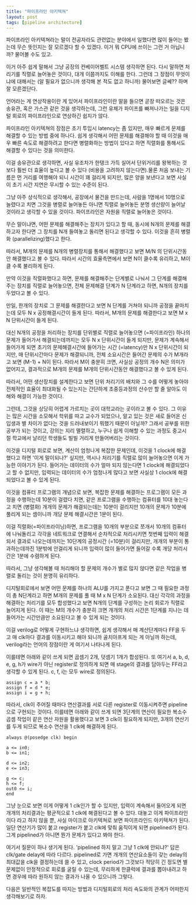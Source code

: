 ```yaml
---
title: "파이프라인 아키텍쳐"
layout: post
tags: [pipeline architecture]
---
```


파이프라인 아키텍쳐라는 말이 전공자라도 관련없는 분야에서 일했다면 많이 들어는 봤는데 무슨 뜻인지는 잘 모르겠다 할 수 있겠다. 이거 뭐 CPU에 쓰이는 그런 거 아닙니까? 물어볼 수도 있고.

이거 아주 쉽게 말해서 그냥 공장의 컨베이어벨트 시스템 생각하면 된다. 다시 말하면 처리기를 직렬로 늘어놓은 것이다, 대개 이쯤까지도 이해를 한다. 그런데 그 장점이 무엇이냐에 대해서는 (알 필요가 없으니까 생각해 본 적도 없고 하니까) 물어보면 글쎄?? 하며 잘 모른겠단다.

언어라는 게 연상작용이란 게 있어서 파이프라인이란 말을 들으면 곧장 떠오르는 것은 송유관, 혹은 가스관 같은 것을 생각하는데, 그런 유체가 파이프를 빠져나가는 일을 디지털 회로의 파이프라인으로 연상하긴 쉽지가 않다. 

파이프라인 아키텍쳐의 장점은 초기 투입시 latency는 좀 있지만, 매우 빠르게 문제를 해결할 수 있는 방법 중에 하나다. 쉽게 생각해서 어떤 문제를 해결해야 할 때 이것을 매우 빠른 속도로 해결하려고 한다면 병렬화하는 방법이 있다고 하면 직렬화를 통해서도 해결할 수 있다는 것을 의미한다.

이걸 송유관으로 생각하면, 사실 유조차가 한탱크 가득 실어서 단위거리를 왕복하는 것 보다 훨씬 더 효율이 높다고 볼 수 있다 (비용을 고려하지 않는다면).물론 처음 보내는 기름은 먼 거리를 여행해야 되니 시간이 꽤 걸리게 되지만, 많은 양을 보낸다고 보면 사실 이 초기 시간 지연은 무시할 수 있는 수준이 된다.  

그냥 아주 상식적으로 생각해서, 공장에서 물건을 만드는데, 사람을 1명에서 10명으로 늘렸다고 치면 그것을 병렬로 늘어놓든 아니면 직렬로 늘어놓든 분명 생산량이 늘어날 것이라고 생각할 수 있을 것이다. 파이프라인은 자원을 직렬로 늘어놓은 것이다. 

무슨 말이냐면, 어떤 문제를 해결해주는 장치가 있다고 할 때, 동시에 N개의 문제를 해결하고자 한다면 그 장치를 N개 들여놓고 돌리면 된다고 생각할 수 있다. 이것을 흔히 병렬화 (parallelizing)했다고 한다.

따라서, M개의 문제를 N개의 병렬장치를 통해서 해결했다고 보면 M/N 의 단위시간동안 해결했다고 볼 수 있다. 따라서 시간의 효율측면에서 보면 N이 클수록 유리하고, M이 클 수록 불리하게 된다. 

만약 이것을 직렬화했다고 하면, 문제를 해결해주는 단계별로 나눠서 그 단계를 해결해주는 장치를 직렬로 늘어놓으면, 전체 문제해결 단계가 N 단계라고 하면, N개의 장치를 두었다고 볼 수 있다. 

만일, 한개의 장치로 그 문제를 해결한다고 보면 N 단계를 거쳐야 되니까 공정을 끝마치는데 모두 N x 공정해결시간이 들게 된다. 따라서, M개의 문제를 해결한다고 보면 M x N 단위시간이 들게 된다. 

대신 N개의 공정을 처리하는 장치를 단위별로 직렬로 늘어놓으면 (=파이프라인) 하나의 문제가 들어가서 해결되는데까지는 모두 N x 단위시간이 들게 되지만, 문제가 계속해서 들어가게 되면 초기의 문제해결시간에 들어가는 시간 (=latency)만 N x 단위시간이 되지만, 매 단위시간마다 문제가 해결되니까, 전체 소요시간은 들어간 문제의 수가 M개라고 보면 (M-1) + N이 된다. 따라서 M이 충분히 크면, 사실상 공정의 개수 N은 의미가 없어지고, 결과적으로 M개의 문제를 M개의 단위시간동안 해결했다고 볼 수 있게 된다.

따라서, 어떤 생산장치를 설계한다고 보면 단위 처리기의 배치와 그 수를 어떻게 놓아야 전체적인 효율이 최대화될 수 있는지는 간단하게 초중등과정의 산수만 할 줄 알아도 이해와 해결이 가능한 것이다. 

그런데, 그것을 상당히 어렵게 가르치는 곳이 대학교라는 곳이라고 볼 수 있다. 그 이유는 많은 시간을 소모해서 학위를 따고 교수가 되었으나, 알고 있는 것은 새로 들어온 신입생과 별 차이가 없다는 것을 드러내보이기 뭐했기 때문이 아닐까? 그래서 공부를 위한 공부가 되는 것이고, 강의는 지리 멸렬하고, 누구나 쉽게 이해할 수 있는 과정도 중고시절 학교에서 날리던 학생들도 빌빌 거리게 만들어버리는 것이다.

이것을 디지털 회로로 보면, 계산이 엄청나게 복잡한 문제인데, 이것을 1 clock에 해결했다고 하면 '이게 말이되나?' 싶지만, 역시나 처리기를 직렬로 많이 늘어놓으면 이게 가능한 이야기가 된다. 들어가는 데이터의 수가 얼마 되지 않는다면 1 clock에 해결되었다고 할 수 없지만, 입력되는 데이터의 수가 엄청나게 많다고 보면 사실상 1 clock에 해결되었다고 볼 수 있게 된다. 

이것을 컴퓨터 프로그램의 개념으로 보면, 복잡한 문제를 해결하는 프로그램이 모든 과정을 수행하는데 10분이 걸렸다 치면, 같은 프로그램을 수행하는 컴퓨터를 10대 놓는다고 치면 (병렬화) 개개의 문제가 해결되는데는 10분이 걸리지만 10개의 문제가 10분에 풀리게 되는 셈이니까 개당 문제 해결시간은 1분이 된다. 

이걸 직렬화(=파이프라이닝)하면, 프로그램을 10개의 부분으로 쪼개서 10개의 컴퓨터에 나눠돌리고 각각을 네트워크로 연결해서 순차적으로 처리시키면 첫번째 입력이 해결되서 결과로 나오는데까지는 10단계의 공정시간 (=10분)이 걸리지만, 개개의 부분이 통과하는데까진 1분밖에 안걸리게 되니까 입력이 많이 들어가면 들어갈 수록 개당 처리시간은 1분에 수렴하게 된다. 

따라서, 그냥 생각해볼 때 처리해야 할 문제의 개수가 별로 많지 않다면 같은 작업을 병렬로 돌리는 것이 분명히 유리하다. 

디지털회로에서 보면 어떤 문제를 하나의 ALU를 가지고 푼다고 보면 그 때 필요한 과정이 총 N단계라고 하면 M개의 문제를 풀 때 M x N 단계가 소요된다. 대신 각각의 과정을 해결하는 처리기를 모두 합성했다고 보면 N개의 단계를 구성하는 논리 회로가 직렬로 늘어지게 된다. 이 때는 M의 개수가 충분히 크면 개개의 처리 시간은 1단계를 지나는 데 들어가는 시간만큼만 소요된다고 볼 수 있게 되는 것이다. 

이걸 verilog로 어떻게 구현하느냐 생각하면, 쉽게 생각해서 매 계산단계마다 FF을 두고 매 clk마다 결과를 이동시키고 해야 되니까 골치아프게 되는 게 아닐까 하는데, verilog라는 언어의 장점이란 게 여기서 나타나게 된다.

이를테면 아래와 같이 쓰게 되면 곱셈기 2개, 덧셈기 1개가 합성된다. 또 여기서 a, b, d, e, g, h가 wire가 아닌 register로 정의하게 되면 매 stage의 결과를 담아두는 FF라고 생각할 수 있게 된다. c, f, i는 모두 wire로 정의된다.

```
assign c = a * b;
assign f = d * e;
assign i = g + h;
```

따라서, clk이 주어질 때마다 연산결과를 서로 다른 register로 이동시켜주면 pipeline으로 구현되는 것이다. 이를테면 아래와 같이 쓰게 되면 3단계의 연산이 필요한 복소수 곱셈 작업이 같은 연산 자원을 활용했다고 보면 3 clk이 필요하게 되지만, 3개의 연산기를 두게 되므로 복소수 연산을 1 clk에 해결하게 된다.
```
always @(posedge clk) begin

a <= in0;
b <= in1;

d <= in2;
e <= in3;

g <= c;
h <= f;
out0 <= i;
end
```

그냥 눈으로 보면 이게 어떻게 1 clk인가 할 수 있지만, 입력이 계속해서 들어오게 되면 개개의 처리결과는 평균적으로 1 clk에 해결된다고 볼 수 있다. 대놓고 이게 파이프라인이다 라고 하지 않을 뿐, 사실 마이크로 아키텍쳐로 보면 파이프라인드 아키텍쳐가 된다. 일단 연산기가 많이 붙고 register가 붙고 clk에 맞춰 움직이게 되면 pipelined가 된다. 그게 pipelined가 아니면 뭔가 문제가 있다고 봐야 한다.

여기서 질문이 하나 생기게 된다. 'pipelined 하지 말고 그냥 1 clk에 안되냐?' 답은 clk/gate delay에 따라 다르다. pipelined로 가면 개개의 연산요소들이 갖는 delay의 최대값을 clk을 결정하는데 쓸 수 있고, clock period가 그것보다 적당히 긴 정도면 별 문제없이 안정적으로 회로를 굴릴 수 있는데, 무리하게 한클럭에 결과를 뽑아내려고 하면 경우에 따라 원하지 않는 결과가 나올 수 있으니까 그렇다. 

다음은 일반적인 복잡도를 따지는 방법과 디지털회로의 처리 속도와의 관계가 어떠한지 생각해보기로 하자. 